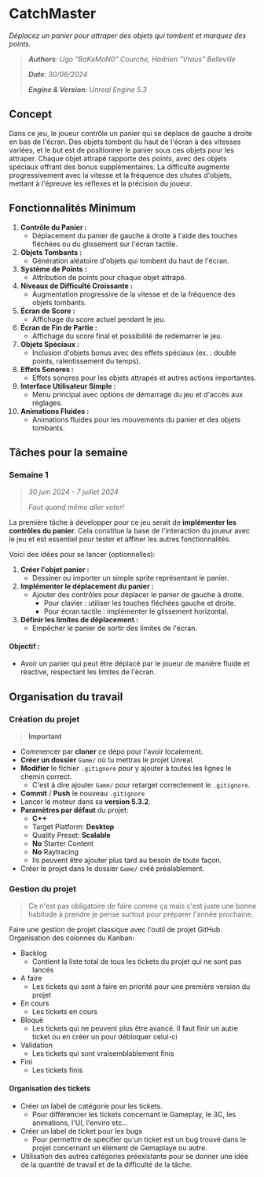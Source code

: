 # CatchMaster
*Déplacez un panier pour attraper des objets qui tombent et marquez des points.*

> ***Authors**: Ugo "BaKeMoN0" Courche, Hadrien "Vraus" Belleville*
>
> ***Date**: 30/06/2024*
>
> ***Engine & Version**: Unreal Engine 5.3*

## Concept

Dans ce jeu, le joueur contrôle un panier qui se déplace de gauche à droite en bas de l'écran. Des objets tombent du haut de l'écran à des vitesses variées, et le but est de positionner le panier sous ces objets pour les attraper. Chaque objet attrapé rapporte des points, avec des objets spéciaux offrant des bonus supplémentaires. La difficulté augmente progressivement avec la vitesse et la fréquence des chutes d'objets, mettant à l'épreuve les réflexes et la précision du joueur.

## Fonctionnalités Minimum

1. **Contrôle du Panier :**
   - Déplacement du panier de gauche à droite à l'aide des touches fléchées ou du glissement sur l'écran tactile.
1. **Objets Tombants :**
   - Génération aléatoire d'objets qui tombent du haut de l'écran.
1. **Système de Points :**
   - Attribution de points pour chaque objet attrapé.
1. **Niveaux de Difficulté Croissante :**
   - Augmentation progressive de la vitesse et de la fréquence des objets tombants.
1. **Écran de Score :**
   - Affichage du score actuel pendant le jeu.
1. **Écran de Fin de Partie :**
   - Affichage du score final et possibilité de redémarrer le jeu.
1. **Objets Spéciaux :**
   - Inclusion d'objets bonus avec des effets spéciaux (ex. : double points, ralentissement du temps).
1. **Effets Sonores :**
   - Effets sonores pour les objets attrapés et autres actions importantes.
1. **Interface Utilisateur Simple :**
   - Menu principal avec options de démarrage du jeu et d'accès aux réglages.
1. **Animations Fluides :**
    - Animations fluides pour les mouvements du panier et des objets tombants.

## Tâches pour la semaine

### Semaine 1

> *30 juin 2024 - 7 juillet 2024*
> 
> *Faut quand même aller voter!*

La première tâche à développer pour ce jeu serait de **implémenter les contrôles du panier**. Cela constitue la base de l'interaction du joueur avec le jeu et est essentiel pour tester et affiner les autres fonctionnalités.

Voici des idées pour se lancer (optionnelles):

1. **Créer l'objet panier :**
   - Dessiner ou importer un simple sprite représentant le panier.
2. **Implémenter le déplacement du panier :**
   - Ajouter des contrôles pour déplacer le panier de gauche à droite.
     - Pour clavier : utiliser les touches fléchées gauche et droite.
     - Pour écran tactile : implémenter le glissement horizontal.
3. **Définir les limites de déplacement :**
   - Empêcher le panier de sortir des limites de l'écran.

#### Objectif :
- Avoir un panier qui peut être déplacé par le joueur de manière fluide et réactive, respectant les limites de l'écran.

## Organisation du travail

### Création du projet

> **Important**

- Commencer par **cloner** ce dépo pour l'avoir localement.
- **Créer un dossier** `Game/` où tu mettras le projet Unreal.
- **Modifier** le fichier `.gitignore` pour y ajouter à toutes les lignes le chemin correct.
   - C'est à dire ajouter `Game/` pour retarget correctement le `.gitignore`.
- **Commit** / **Push** le nouveau `.gitignore`
- Lancer le moteur dans sa **version 5.3.2**.
- **Paramètres par défaut** du projet:
   - **C++**
   - Target Platform: **Desktop**
   - Quality Preset: **Scalable**
   - **No** Starter Content
   - **No** Raytracing
   - Ils peuvent être ajouter plus tard au besoin de toute façon.
- Créer le projet dans le dossier `Game/` créé préalablement.

### Gestion du projet

> Ce n'est pas obligatoire de faire comme ça mais c'est juste une bonne habitude à prendre je pense surtout pour préparer l'année prochaine.

Faire une gestion de projet classique avec l'outil de projet GitHub. 
Organisation des colonnes du Kanban:
+ Backlog
   + Contient la liste total de tous les tickets du projet qui ne sont pas lancés
+ A faire
   + Les tickets qui sont à faire en priorité pour une première version du projet
+ En cours
   + Les tickets en cours
+ Bloqué
   + Les tickets qui ne peuvent plus être avancé. Il faut finir un autre ticket ou en créer un pour débloquer celui-ci 
+ Validation
   + Les tickets qui sont vraisemblablement finis
+ Fini
   + Les tickets finis

#### Organisation des tickets

+ Créer un label de catégorie pour les tickets.
   + Pour différencier les tickets concernant le Gameplay, le 3C, les animations, l'UI, l'enviro etc...
+ Créer un label de ticket pour les bugs
   + Pour permettre de spécifier qu'un ticket est un bug trouvé dans le projet concernant un élément de Gemaplaye ou autre.
+ Utilisation des autres catégories préexistante pour se donner une idée de la quantité de travail et de la difficulté de la tâche.
